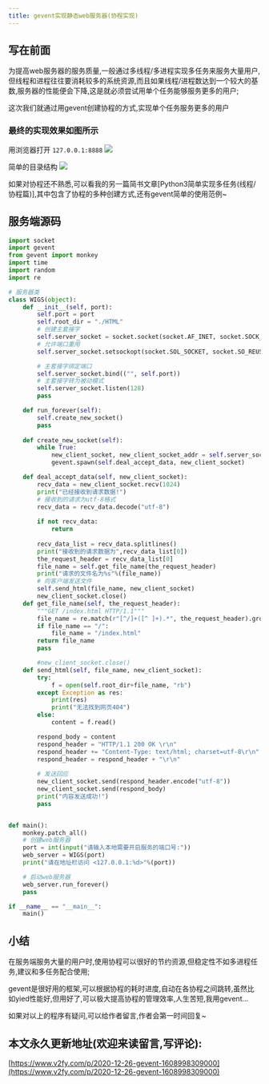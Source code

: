 ```yaml
---
title: gevent实现静态web服务器(协程实现)
---
```






## 写在前面

为提高web服务器的服务质量,一般通过多线程/多进程实现多任务来服务大量用户,但线程和进程往往要消耗较多的系统资源,而且如果线程/进程数达到一个较大的基数,服务器的性能便会下降,这是就必须尝试用单个任务能够服务更多的用户;

这次我们就通过用gevent创建协程的方式,实现单个任务服务更多的用户

### 最终的实现效果如图所示

用浏览器打开 `127.0.0.1:8888`
![](https://www.v2fy.com/asset/0i/jikemiji/jikemiji-md/2020-12-26-gevent-1608998309000.assets/3203841-b7a3b9dd47046ccd.jpg)

简单的目录结构
![](https://www.v2fy.com/asset/0i/jikemiji/jikemiji-md/2020-12-26-gevent-1608998309000.assets/3203841-fa5891019973fc9a.png)


如果对协程还不熟悉,可以看我的另一篇简书文章[Python3简单实现多任务(线程/协程篇)],其中包含了协程的多种创建方式,还有gevent简单的使用范例~

## 服务端源码

```python
import socket
import gevent
from gevent import monkey
import time
import random
import re

# 服务器类
class WIGS(object):
    def __init__(self, port):
        self.port = port
        self.root_dir = "./HTML"        
        # 创建主套接字
        self.server_socket = socket.socket(socket.AF_INET, socket.SOCK_STREAM)
        # 允许端口重用
        self.server_socket.setsockopt(socket.SOL_SOCKET, socket.SO_REUSEADDR, 1)

        # 主套接字绑定端口
        self.server_socket.bind(("", self.port))
        # 主套接字转为被动模式
        self.server_socket.listen(128)
        pass

    def run_forever(self):
        self.create_new_socket()
        pass
    
    def create_new_socket(self):
        while True:
            new_client_socket, new_client_socket_addr = self.server_socket.accept()
            gevent.spawn(self.deal_accept_data, new_client_socket)

    def deal_accept_data(self, new_client_socket):
        recv_data = new_client_socket.recv(1024)
        print("已经接收到请求数据!")
        # 接收到的请求为utf-8格式
        recv_data = recv_data.decode("utf-8")
      
        if not recv_data:
            return
        
        recv_data_list = recv_data.splitlines()
        print("接收到的请求数据为",recv_data_list[0])
        the_request_header = recv_data_list[0]
        file_name = self.get_file_name(the_request_header)
        print("请求的文件名为%s"%(file_name)) 
        # 向客户端发送文件
        self.send_html(file_name, new_client_socket)
        new_client_socket.close()
    def get_file_name(self, the_request_header):
        """GET /index.html HTTP/1.1"""
        file_name = re.match(r"[^/]+([^ ]+).*", the_request_header).group(1)
        if file_name == "/":
            file_name = "/index.html"
        return file_name
        pass      

        #new_client_socket.close()
    def send_html(self, file_name, new_client_socket):
        try:
            f = open(self.root_dir+file_name, "rb")
        except Exception as res:
            print(res)
            print("无法找到网页404")
        else:
            content = f.read()

        respond_body = content
        respond_header = "HTTP/1.1 200 OK \r\n"
        respond_header += "Content-Type: text/html; charset=utf-8\r\n"
        respond_header = respond_header + "\r\n"
        
        # 发送回应
        new_client_socket.send(respond_header.encode("utf-8"))
        new_client_socket.send(respond_body)
        print("内容发送成功!")
        pass


def main():
    monkey.patch_all()
    # 创建web服务器
    port = int(input("请输入本地需要开启服务的端口号:"))
    web_server = WIGS(port)
    print("请在地址栏访问 <127.0.0.1:%d>"%(port))

    # 启动web服务器
    web_server.run_forever()
    pass

if __name__ == "__main__":
    main()

```
## 小结

在服务端服务大量的用户时,使用协程可以很好的节约资源,但稳定性不如多进程任务,建议和多任务配合使用;

gevent是很好用的框架,可以根据协程的耗时进度,自动在各协程之间跳转,虽然比如yied性能好,但用好了,可以极大提高协程的管理效率,人生苦短,我用gevent...

如果对以上的程序有疑问,可以给作者留言,作者会第一时间回复~





## 本文永久更新地址(欢迎来读留言,写评论):

[https://www.v2fy.com/p/2020-12-26-gevent-1608998309000](https://www.v2fy.com/p/2020-12-26-gevent-1608998309000)

